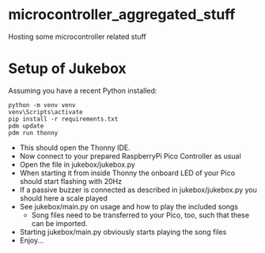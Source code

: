# microcontroller_aggregated_stuff

Hosting some microcontroller related stuff

# Setup of Jukebox

Assuming you have a recent Python installed:

```
python -m venv venv
venv\Scripts\activate
pip install -r requirements.txt
pdm update
pdm run thonny
```

* This should open the Thonny IDE.
* Now connect to your prepared RaspberryPi Pico Controller as usual
* Open the file in jukebox/jukebox.py
* When starting it from inside Thonny the onboard LED of your Pico should start flashing with 20Hz
* If a passive buzzer is connected as described in jukebox/jukebox.py you should here a scale played
* See jukebox/main.py on usage and how to play the included songs
    * Song files need to be transferred to your Pico, too, such that these can be imported.
* Starting jukebox/main.py obviously starts playing the song files
* Enjoy...
